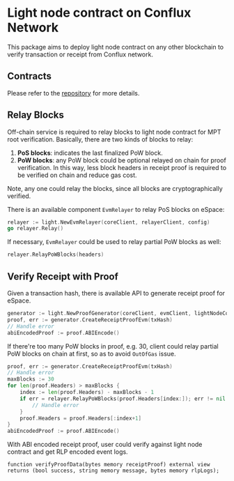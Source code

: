 # Light node contract on Conflux Network

This package aims to deploy light node contract on any other blockchain to verify transaction or receipt from Conflux network.

## Contracts

Please refer to the [repository](https://github.com/Conflux-Chain/conflux-light-contracts) for more details.

## Relay Blocks

Off-chain service is required to relay blocks to light node contract for MPT root verification. Basically, there are two kinds of blocks to relay:

1. **PoS blocks**: indicates the last finalized PoW block.
2. **PoW blocks**: any PoW block could be optional relayed on chain for proof verification. In this way, less block headers in receipt proof is required to be verified on chain and reduce gas cost.

Note, any one could relay the blocks, since all blocks are cryptographically verified.

There is an available component `EvmRelayer` to relay PoS blocks on eSpace:

```go
relayer := light.NewEvmRelayer(coreClient, relayerClient, config)
go relayer.Relay()
```

If necessary, `EvmRelayer` could be used to relay partial PoW blocks as well:

```go
relayer.RelayPoWBlocks(headers)
```

## Verify Receipt with Proof
Given a transaction hash, there is available API to generate receipt proof for eSpace.

```go
generator := light.NewProofGenerator(coreClient, evmClient, lightNodeContract)
proof, err := generator.CreateReceiptProofEvm(txHash)
// Handle error
abiEncodedProof := proof.ABIEncode()
```

If there're too many PoW blocks in proof, e.g. 30, client could relay partial PoW blocks on chain at first, so as to avoid `OutOfGas` issue.

```go
proof, err := generator.CreateReceiptProofEvm(txHash)
// Handle error
maxBlocks := 30
for len(proof.Headers) > maxBlocks {
    index := len(proof.Headers) - maxBlocks - 1
    if err = relayer.RelayPoWBlocks(proof.Headers[index:]); err != nil {
        // Handle error
    }
    proof.Headers = proof.Headers[:index+1]
}
abiEncodedProof := proof.ABIEncode()
```

With ABI encoded receipt proof, user could verify against light node contract and get RLP encoded event logs.

```solidity
function verifyProofData(bytes memory receiptProof) external view returns (bool success, string memory message, bytes memory rlpLogs);
```
